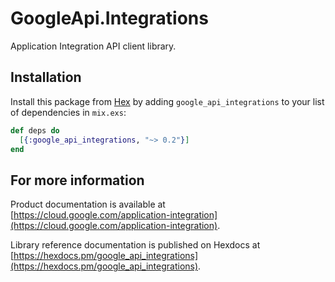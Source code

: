# GoogleApi.Integrations

Application Integration API client library.



## Installation

Install this package from [Hex](https://hex.pm) by adding
`google_api_integrations` to your list of dependencies in `mix.exs`:

```elixir
def deps do
  [{:google_api_integrations, "~> 0.2"}]
end
```

## For more information

Product documentation is available at [https://cloud.google.com/application-integration](https://cloud.google.com/application-integration).

Library reference documentation is published on Hexdocs at
[https://hexdocs.pm/google_api_integrations](https://hexdocs.pm/google_api_integrations).
